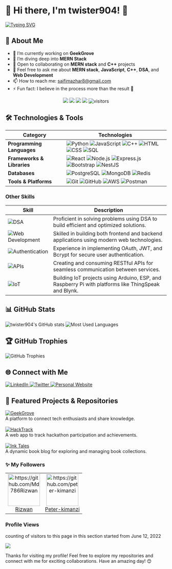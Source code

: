 # 🌟 Hi there, I'm twister904! 👋  

[![Typing SVG](https://readme-typing-svg.herokuapp.com?color=%2336BCF7&center=true&vCenter=true&width=600&lines=Hi+there+👋,+I+am+Mazhar+Saifi+Aka+Twister904;+Welcome+to+My+Profile!;+CSE+Grad+with+4+years+of+programming+experience;Always+learning+new+things+;Software+Developer+Working+on+MERN+;+Ai+and+Ml+Enthusiast)](https://git.io/typing-svg)


## 🚀 About Me  
- 🔭 I’m currently working on **GeekGrove**  
- 🌱 I’m diving deep into **MERN Stack** 
- 👯 Open to collaborating on **MERN stack** and **C++** projects  
- 💬 Feel free to ask me about **MERN stack**, **JavaScript**, **C++**, **DSA**, and **Web Development**  
- 📫 How to reach me: [saifimazhar8@gmail.com](mailto:saifimazhar8@gmail.com)  
- ⚡ Fun fact: I believe in the process more than the result 🚀  

<p align="center">
    <a href="https://github.com/twister904"><img src="https://img.shields.io/badge/status-updating-brightgreen.svg"></a>
    <a href="https://github.com/twister904/twister904/graphs/contributors"><img src="https://img.shields.io/github/contributors/twister904/twister904?color=blue"></a>
    <a href="https://github.com/twister904/twister904/stargazers"><img src="https://img.shields.io/github/stars/twister904/twister904.svg?logo=github"></a>
    <a href="https://github.com/twister904/twister904/network/members"><img src="https://img.shields.io/github/forks/twister904/twister904.svg?color=blue&logo=github"></a>
    <img src="https://visitor-badge.laobi.icu/badge?page_id=twister904.twister904" alt="visitors"/>   
</p>

## 🛠️ Technologies & Tools  

| **Category**             | **Technologies**                                                                                                                                                                                                                             |
|--------------------------|---------------------------------------------------------------------------------------------------------------------------------------------------------------------------------------------------------------------------------------------|
| **Programming Languages** | ![Python](https://img.shields.io/badge/-Python-3776AB?style=flat&logo=python&logoColor=white) ![JavaScript](https://img.shields.io/badge/-JavaScript-F7DF1E?style=flat&logo=javascript&logoColor=black) ![C++](https://img.shields.io/badge/-C++-00599C?style=flat&logo=c%2B%2B&logoColor=white) ![HTML](https://img.shields.io/badge/-HTML5-E34F26?style=flat&logo=html5&logoColor=white) ![CSS](https://img.shields.io/badge/-CSS3-1572B6?style=flat&logo=css3&logoColor=white) ![SQL](https://img.shields.io/badge/-SQL-4479A1?style=flat&logo=postgresql&logoColor=white) |
| **Frameworks & Libraries** | ![React](https://img.shields.io/badge/-React-61DAFB?style=flat&logo=react&logoColor=white) ![Node.js](https://img.shields.io/badge/-Node.js-339933?style=flat&logo=node.js&logoColor=white) ![Express.js](https://img.shields.io/badge/-Express.js-000000?style=flat&logo=express&logoColor=white) ![Bootstrap](https://img.shields.io/badge/-Bootstrap-7952B3?style=flat&logo=bootstrap&logoColor=white) ![NestJS](https://img.shields.io/badge/-NestJS-E0234E?style=flat&logo=nestjs&logoColor=white) |
| **Databases**            | ![PostgreSQL](https://img.shields.io/badge/-PostgreSQL-336791?style=flat&logo=postgresql&logoColor=white) ![MongoDB](https://img.shields.io/badge/-MongoDB-47A248?style=flat&logo=mongodb&logoColor=white) ![Redis](https://img.shields.io/badge/-Redis-DC382D?style=flat&logo=redis&logoColor=white) |
| **Tools & Platforms**     | ![Git](https://img.shields.io/badge/-Git-F05032?style=flat&logo=git&logoColor=white) ![GitHub](https://img.shields.io/badge/-GitHub-181717?style=flat&logo=github&logoColor=white) ![AWS](https://img.shields.io/badge/-AWS-232F3E?style=flat&logo=amazon-aws&logoColor=white) ![Postman](https://img.shields.io/badge/-Postman-FF6C37?style=flat&logo=postman&logoColor=white) |


### Other Skills  
| **Skill**                | **Description**                                                                                   |
|--------------------------|---------------------------------------------------------------------------------------------------|
| ![DSA](https://img.shields.io/badge/-Data%20Structures%20&%20Algorithms-0A66C2?style=flat&logo=leetcode&logoColor=white) | Proficient in solving problems using DSA to build efficient and optimized solutions.    |
| ![Web Development](https://img.shields.io/badge/-Web%20Development-563D7C?style=flat&logo=html5&logoColor=white)         | Skilled in building both frontend and backend applications using modern web technologies. |
| ![Authentication](https://img.shields.io/badge/-Authentication-FF6C37?style=flat&logo=key&logoColor=white)               | Experience in implementing OAuth, JWT, and Bcrypt for secure user authentication.        |
| ![APIs](https://img.shields.io/badge/-APIs%20(RESTful)-4A90E2?style=flat&logo=postman&logoColor=white)                   | Creating and consuming RESTful APIs for seamless communication between services.         |
| ![IoT](https://img.shields.io/badge/-IoT%20(Arduino%2C%20ESP%2C%20Raspberry%20Pi)-A0C4FF?style=flat&logo=raspberry-pi&logoColor=white) | Building IoT projects using Arduino, ESP, and Raspberry Pi with platforms like ThingSpeak and Blynk. |


## 📊 GitHub Stats  
![twister904's GitHub stats](https://github-readme-stats.vercel.app/api?username=twister904&show_icons=true&theme=radical)  ![Most Used Languages](https://github-readme-stats.vercel.app/api/top-langs/?username=twister904&layout=compact&theme=transparent)


## 🏆 GitHub Trophies  
![GitHub Trophies](https://github-profile-trophy.vercel.app/?username=twister904&theme=onedark)  

## 🌐 **Connect with Me**  
<p align="left">
  <a href="https://www.linkedin.com/in/saifimazhar8/" target="_blank">
    <img src="https://img.icons8.com/?size=100&id=13930&format=png&color=000000" alt="LinkedIn">
  </a>
  <a href="https://x.com/itsmazharsaifi" target="_blank">
    <img src="https://img.icons8.com/?size=100&id=phOKFKYpe00C&format=png&color=000000" alt="Twitter">
  </a>
  <a href="https://twister904.github.io/newportfolio/" target="_blank">
    <img src="https://img.icons8.com/?size=100&id=9918&format=png&color=000000" alt="Personal Website">
  </a>
</p>

  

## 📝 **Featured Projects & Repositories**  
<p align="left">
  <a href="https://github.com/twister904/geekgrove" target="_blank">
    <img src="https://img.shields.io/badge/GeekGrove-1DB954?style=for-the-badge&logo=github&logoColor=white" alt="GeekGrove">
  </a>  
  <br>
  <span>A platform to connect tech enthusiasts and share knowledge.</span>  
  <br><br>
  <a href="https://github.com/twister904/hacktrack" target="_blank">
    <img src="https://img.shields.io/badge/HackTrack-FF4500?style=for-the-badge&logo=hack-the-box&logoColor=white" alt="HackTrack">
  </a>  
  <br>
  <span>A web app to track hackathon participation and achievements.</span>  
  <br><br>
  <a href="https://github.com/twister904/INK_TALES" target="_blank">
    <img src="https://img.shields.io/badge/Ink%20Tales-007ACC?style=for-the-badge&logo=open-book&logoColor=white" alt="Ink Tales">
  </a>  
  <br>
  <span>A dynamic book blog for exploring and managing book collections.</span>  
</p>


### **:sparkles: My Followers**
<!--START_SECTION:top-followers-->
<table>
  <tr>
    <td align="center">
      <a href="https://github.com/Md786Rizwan">
        <img src="https://avatars.githubusercontent.com/u/150046924?v=4" width="100px;" alt="https://github.com/Md786Rizwan"/>
      </a>
      <br />
      <a href="https://github.com/Md786Rizwan">Rizwan</a>
    </td>
    <td align="center">
      <a href="https://github.com/peter-kimanzi">
        <img src="https://avatars.githubusercontent.com/u/71552773?v=4" width="100px;" alt="https://github.com/peter-kimanzi"/>
      </a>
      <br />
      <a href="https://github.com/peter-kimanzi">Peter-kimanzi</a>
    </td>
  </tr>
</table>
<!--END_SECTION:top-followers-->

### Profile Views
counting of visitors to this page in this section started from June 12, 2022

![](https://count.getloli.com/get/@twister904.github.readme)

Thanks for visiting my profile! Feel free to explore my repositories and connect with me for exciting collaborations. Have an amazing day! 😊  

